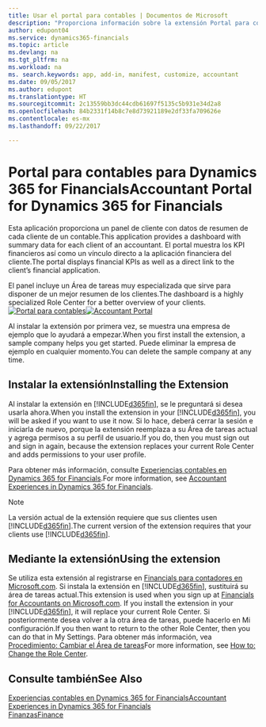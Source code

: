 ```yaml
---
title: Usar el portal para contables | Documentos de Microsoft
description: "Proporciona información sobre la extensión Portal para contables."
author: edupont04
ms.service: dynamics365-financials
ms.topic: article
ms.devlang: na
ms.tgt_pltfrm: na
ms.workload: na
ms. search.keywords: app, add-in, manifest, customize, accountant
ms.date: 09/05/2017
ms.author: edupont
ms.translationtype: HT
ms.sourcegitcommit: 2c13559bb3dc44cdb61697f5135c5b931e34d2a8
ms.openlocfilehash: 84b2331f14b8c7e8d73921189e2df33fa709626e
ms.contentlocale: es-mx
ms.lasthandoff: 09/22/2017

---
```

# <a name="accountant-portal-for-dynamics-365-for-financials"></a><span data-ttu-id="2454f-103">Portal para contables para Dynamics 365 for Financials</span><span class="sxs-lookup"><span data-stu-id="2454f-103">Accountant Portal for Dynamics 365 for Financials</span></span>
<span data-ttu-id="2454f-104">Esta aplicación proporciona un panel de cliente con datos de resumen de cada cliente de un contable.</span><span class="sxs-lookup"><span data-stu-id="2454f-104">This application provides a dashboard with summary data for each client of an accountant.</span></span> <span data-ttu-id="2454f-105">El portal muestra los KPI financieros así como un vínculo directo a la aplicación financiera del cliente.</span><span class="sxs-lookup"><span data-stu-id="2454f-105">The portal displays financial KPIs as well as a direct link to the client’s financial application.</span></span>  

<span data-ttu-id="2454f-106">El panel incluye un Área de tareas muy especializada que sirve para disponer de un mejor resumen de los clientes.</span><span class="sxs-lookup"><span data-stu-id="2454f-106">The dashboard is a highly specialized Role Center for a better overview of your clients.</span></span>  
<span data-ttu-id="2454f-107">[![Portal para contables](./media/ui-extensions-accportal/accountant-portal.png)](https://go.microsoft.com/fwlink/?linkid=851257)</span><span class="sxs-lookup"><span data-stu-id="2454f-107">[![Accountant Portal](./media/ui-extensions-accportal/accountant-portal.png)](https://go.microsoft.com/fwlink/?linkid=851257)</span></span>

<span data-ttu-id="2454f-108">Al instalar la extensión por primera vez, se muestra una empresa de ejemplo que lo ayudará a empezar.</span><span class="sxs-lookup"><span data-stu-id="2454f-108">When you first install the extension, a sample company helps you get started.</span></span> <span data-ttu-id="2454f-109">Puede eliminar la empresa de ejemplo en cualquier momento.</span><span class="sxs-lookup"><span data-stu-id="2454f-109">You can delete the sample company at any time.</span></span>  

## <a name="installing-the-extension"></a><span data-ttu-id="2454f-110">Instalar la extensión</span><span class="sxs-lookup"><span data-stu-id="2454f-110">Installing the Extension</span></span>
<span data-ttu-id="2454f-111">Al instalar la extensión en [!INCLUDE[d365fin](includes/d365fin_md.md)], se le preguntará si desea usarla ahora.</span><span class="sxs-lookup"><span data-stu-id="2454f-111">When you install the extension in your [!INCLUDE[d365fin](includes/d365fin_md.md)], you will be asked if you want to use it now.</span></span> <span data-ttu-id="2454f-112">Si lo hace, deberá cerrar la sesión e iniciarla de nuevo, porque la extensión reemplaza a su Área de tareas actual y agrega permisos a su perfil de usuario.</span><span class="sxs-lookup"><span data-stu-id="2454f-112">If you do, then you must sign out and sign in again, because the extension replaces your current Role Center and adds permissions to your user profile.</span></span>  

<span data-ttu-id="2454f-113">Para obtener más información, consulte [Experiencias contables en Dynamics 365 for Financials](finance-accounting.md).</span><span class="sxs-lookup"><span data-stu-id="2454f-113">For more information, see [Accountant Experiences in Dynamics 365 for Financials](finance-accounting.md).</span></span>  

> [!NOTE]  
>  <span data-ttu-id="2454f-114">La versión actual de la extensión requiere que sus clientes usen [!INCLUDE[d365fin](includes/d365fin_md.md)].</span><span class="sxs-lookup"><span data-stu-id="2454f-114">The current version of the extension requires that your clients use [!INCLUDE[d365fin](includes/d365fin_md.md)].</span></span>  

## <a name="using-the-extension"></a><span data-ttu-id="2454f-115">Mediante la extensión</span><span class="sxs-lookup"><span data-stu-id="2454f-115">Using the extension</span></span>
<span data-ttu-id="2454f-116">Se utiliza esta extensión al registrarse en [Financials para contadores en Microsoft.com](https://www.microsoft.com/en-us/dynamics365/financial-insights-for-accountants). Si instala la extensión en [!INCLUDE[d365fin](includes/d365fin_md.md)], sustituirá su área de tareas actual.</span><span class="sxs-lookup"><span data-stu-id="2454f-116">This extension is used when you sign up at [Financials for Accountants on Microsoft.com](https://www.microsoft.com/en-us/dynamics365/financial-insights-for-accountants). If you install the extension in your [!INCLUDE[d365fin](includes/d365fin_md.md)], it will replace your current Role Center.</span></span> <span data-ttu-id="2454f-117">Si posteriormente desea volver a la otra área de tareas, puede hacerlo en Mi configuración.</span><span class="sxs-lookup"><span data-stu-id="2454f-117">If you then want to return to the other Role Center, then you can do that in My Settings.</span></span> <span data-ttu-id="2454f-118">Para obtener más información, vea [Procedimiento: Cambiar el Área de tareas](change-role.md)</span><span class="sxs-lookup"><span data-stu-id="2454f-118">For more information, see [How to: Change the Role Center](change-role.md).</span></span>  

## <a name="see-also"></a><span data-ttu-id="2454f-119">Consulte también</span><span class="sxs-lookup"><span data-stu-id="2454f-119">See Also</span></span>
[<span data-ttu-id="2454f-120">Experiencias contables en Dynamics 365 for Financials</span><span class="sxs-lookup"><span data-stu-id="2454f-120">Accountant Experiences in Dynamics 365 for Financials</span></span>](finance-accounting.md)  
[<span data-ttu-id="2454f-121">Finanzas</span><span class="sxs-lookup"><span data-stu-id="2454f-121">Finance</span></span>](finance.md)  

